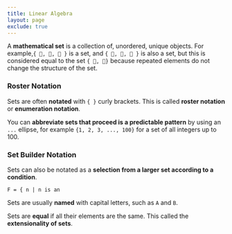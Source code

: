 ```yaml
---
title: Linear Algebra
layout: page
exclude: true
---
```


A **mathematical set** is a collection of, unordered, unique objects. For example,`{ 🍋, 🍊, 🍈 }` is a set, and `{ 🍋, 🍊, 🍊 }` is also a set, but this is considered equal to the set `{ 🍋, 🍊}` because repeated elements do not change the structure of the set.

### Roster Notation

Sets are often **notated** with `{ }` curly brackets. This is called **roster notation** or **enumeration notation**.

You can **abbreviate sets that proceed is a predictable pattern** by using an `...` ellipse, for example `{1, 2, 3, ..., 100}` for a set of all integers up to 100.

### Set Builder Notation

Sets can also be notated as a **selection from a larger set according to a condition**.
```
F = { n | n is an 
```

Sets are usually **named** with capital letters, such as `A` and `B`. 

Sets are **equal** if all their elements are the same. This called the **extensionality of sets**.


<!--stackedit_data:
eyJoaXN0b3J5IjpbLTE5NzEwMTMzMTddfQ==
-->